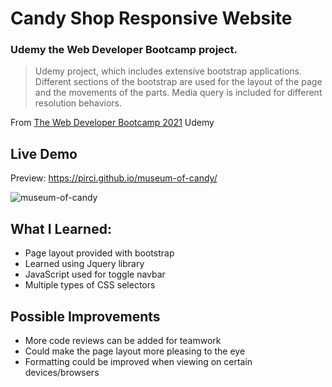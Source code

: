 # Candy Shop Responsive Website
 
### Udemy the Web Developer Bootcamp project.

> Udemy project, which includes extensive bootstrap applications. Different sections of the bootstrap are used for the layout of the page and the movements of the parts. Media query is included for different resolution behaviors.


From [The Web Developer Bootcamp 2021](https://www.udemy.com/course/the-web-developer-bootcamp/learn/lecture/22587506?start=15#overview) Udemy


## Live Demo

Preview:  https://pirci.github.io/museum-of-candy/

![museum-of-candy](https://media.giphy.com/media/7OOIbkrqPZ6NaiFL2m/giphy.gif)


## What I Learned:

- Page layout provided with bootstrap
- Learned using Jquery library
- JavaScript used for toggle navbar
- Multiple types of CSS selectors



## Possible Improvements

- More code reviews can be added for teamwork
- Could make the page layout more pleasing to the eye
- Formatting could be improved when viewing on certain devices/browsers



